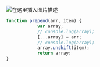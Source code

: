 ﻿![在这里插入图片描述](https://img-blog.csdnimg.cn/20210522204337437.png?x-oss-process=image/watermark,type_ZmFuZ3poZW5naGVpdGk,shadow_10,text_aHR0cHM6Ly9ibG9nLmNzZG4ubmV0L3FxXzUyMjA3NzI4,size_16,color_FFFFFF,t_70#pic_center)

```javascript
function prepend(arr, item) {
            var array;
            // console.log(array);
            [...array] = arr;
            // console.log(array);
            array.unshift(item);
            return array;
}
```

